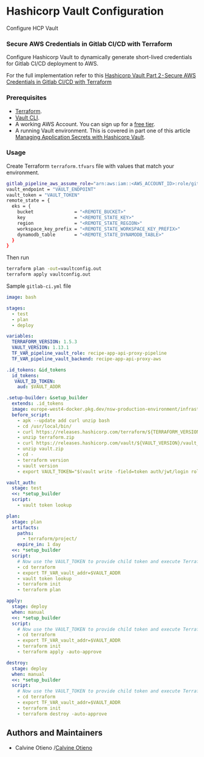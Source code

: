 # Hashicorp Vault Configuration
Configure HCP Vault

### Secure AWS Credentials in Gitlab CI/CD with Terraform
Configure Hashicorp Vault to dynamically generate short-lived credentials for Gitlab CI/CD deployment to AWS.

For the full implementation refer to this [Hashicorp Vault Part 2 - Secure AWS Credentials in Gitlab CI/CD with Terraform]()

### Prerequisites

- [Terraform](https://www.terraform.io/).
- [Vault CLI](https://developer.hashicorp.com/vault/docs/install/install-binary).
- A working AWS Account. You can sign up for a [free tier](https://aws.amazon.com/free/).
- A running Vault environment. This is covered in part one of this article [Managing Application Secrets with Hashicorp Vault](https://medium.com/@calvineotieno010/managing-application-secrets-with-hashicorp-vault-8efb5e1d87fd).


### Usage

Create Terraform `terraform.tfvars` file with values that match your environment.

```sh
gitlab_pipeline_aws_assume_role="arn:aws:iam::<AWS_ACCOUNT_ID>:role/gitlab-pipeline-aws-assume-role"
vault_endpoint = "VAULT_ENDPOINT"
vault_token = "VAULT_TOKEN"
remote_state = {
  eks = {
    bucket               = "<REMOTE_BUCKET>"
    key                  = "<REMOTE_STATE_KEY>"
    region               = "<REMOTE_STATE_REGION>"
    workspace_key_prefix = "<REMOTE_STATE_WORKSPACE_KEY_PREFIX>"
    dynamodb_table       = "<REMOTE_STATE_DYNAMODB_TABLE>"
  }
}
```

Then run

```bash
terraform plan -out=vaultconfig.out
terraform apply vaultconfig.out
```

Sample `gitlab-ci.yml` file

```yaml
image: bash

stages:
  - test
  - plan
  - deploy

variables:
  TERRAFORM_VERSION: 1.5.3
  VAULT_VERSION: 1.13.1
  TF_VAR_pipeline_vault_role: recipe-app-api-proxy-pipeline
  TF_VAR_pipeline_vault_backend: recipe-app-api-proxy-aws

.id_tokens: &id_tokens
  id_tokens:
   VAULT_ID_TOKEN:
    aud: $VAULT_ADDR

.setup-builder: &setup_builder
  extends: .id_tokens
  image: europe-west4-docker.pkg.dev/nsw-production-environment/infrastructure/infrastructure-helm3:latest
  before_script:
    - apk --update add curl unzip bash
    - cd /usr/local/bin/
    - curl https://releases.hashicorp.com/terraform/${TERRAFORM_VERSION}/terraform_${TERRAFORM_VERSION}_linux_386.zip --output terraform.zip
    - unzip terraform.zip
    - curl https://releases.hashicorp.com/vault/${VAULT_VERSION}/vault_${VAULT_VERSION}_linux_386.zip --output vault.zip
    - unzip vault.zip
    - cd -
    - terraform version
    - vault version
    - export VAULT_TOKEN="$(vault write -field=token auth/jwt/login role=$TF_VAR_pipeline_vault_role jwt=$VAULT_ID_TOKEN)"

vault_auth:
  stage: test
  <<: *setup_builder
  script:
    - vault token lookup

plan:
  stage: plan
  artifacts:
    paths:
      - terraform/project/
    expire_in: 1 day
  <<: *setup_builder
  script:
    # Now use the VAULT_TOKEN to provide child token and execute Terraform in AWS env
    - cd terraform
    - export TF_VAR_vault_addr=$VAULT_ADDR
    - vault token lookup
    - terraform init
    - terraform plan

apply:
  stage: deploy
  when: manual
  <<: *setup_builder
  script:
    # Now use the VAULT_TOKEN to provide child token and execute Terraform in AWS env
    - cd terraform
    - export TF_VAR_vault_addr=$VAULT_ADDR
    - terraform init
    - terraform apply -auto-approve

destroy:
  stage: deploy
  when: manual
  <<: *setup_builder
  script:
    # Now use the VAULT_TOKEN to provide child token and execute Terraform in AWS env
    - cd terraform
    - export TF_VAR_vault_addr=$VAULT_ADDR
    - terraform init
    - terraform destroy -auto-approve
```

## Authors and Maintainers

* Calvine Otieno /[Calvine Otieno](https://github.com/NYARAS)
